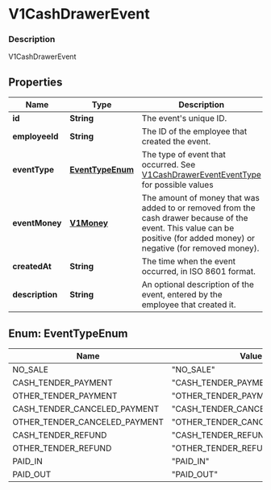 
# V1CashDrawerEvent

### Description

V1CashDrawerEvent

## Properties
Name | Type | Description | Notes
------------ | ------------- | ------------- | -------------
**id** | **String** | The event&#39;s unique ID. |  [optional]
**employeeId** | **String** | The ID of the employee that created the event. |  [optional]
**eventType** | [**EventTypeEnum**](#EventTypeEnum) | The type of event that occurred. See [V1CashDrawerEventEventType](#type-v1cashdrawereventeventtype) for possible values |  [optional]
**eventMoney** | [**V1Money**](V1Money.md) | The amount of money that was added to or removed from the cash drawer because of the event. This value can be positive (for added money) or negative (for removed money). |  [optional]
**createdAt** | **String** | The time when the event occurred, in ISO 8601 format. |  [optional]
**description** | **String** | An optional description of the event, entered by the employee that created it. |  [optional]


<a name="EventTypeEnum"></a>
## Enum: EventTypeEnum
Name | Value
---- | -----
NO_SALE | &quot;NO_SALE&quot;
CASH_TENDER_PAYMENT | &quot;CASH_TENDER_PAYMENT&quot;
OTHER_TENDER_PAYMENT | &quot;OTHER_TENDER_PAYMENT&quot;
CASH_TENDER_CANCELED_PAYMENT | &quot;CASH_TENDER_CANCELED_PAYMENT&quot;
OTHER_TENDER_CANCELED_PAYMENT | &quot;OTHER_TENDER_CANCELED_PAYMENT&quot;
CASH_TENDER_REFUND | &quot;CASH_TENDER_REFUND&quot;
OTHER_TENDER_REFUND | &quot;OTHER_TENDER_REFUND&quot;
PAID_IN | &quot;PAID_IN&quot;
PAID_OUT | &quot;PAID_OUT&quot;



